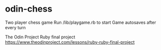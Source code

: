 # odin-chess
Two player chess game
Run /lib/playgame.rb to start
Game autosaves after every turn

The Odin Project
Ruby final project
https://www.theodinproject.com/lessons/ruby-ruby-final-project
